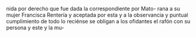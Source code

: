 nida por derecho que fue dada la correspondiente por Mato- rana a su mujer Francisca Rentería y aceptada por esta y a la observancia y puntual cumplimiento de todo lo reciénse se obligan a los ofidantes el rafón con su persona y este y la mu-